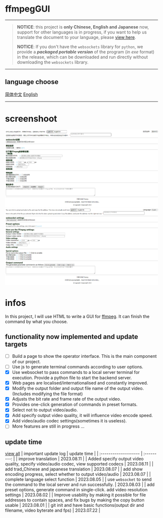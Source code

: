 # ffmpegGUI

---

> **NOTICE**: this project is **only Chinese, English and Japanese** now, support for other languages is in progress, if you want to help us translate the document to your language, please [view here](localization.md).
> 
> **NOTICE**: If you don't have the `websockets` library for `python`, we provide a ***packaged portable version*** of the program (in *exe* format) in the release, which can be downloaded and run directly without downloading the `websockets` library.

---

## language choose
[简体中文](README_zh.md) [English](README.md)  

---

# screenshoot
![简体中文](image_zh.png)
![English](image_en.png)

# infos
In this project, I will use HTML to write a GUI for [ffmpeg](https:\\ffmpeg.org). It can finish the command by what you choose.  

## functionality now implemented and update targets
- [ ] Build a page to show the operator interface. This is the main component of our project.
- [ ] Use js to generate terminal commands according to user options.
- [x] Use websocket to pass commands to a local server terminal for execution. Provide a python file to start the backend server.
- [x] Web pages are localised/internationalised and constantly improved.
- [x] Modify the output folder and output file name of the output video. (Includes modifying the file format)
- [x] Adjusts the bit rate and frame rate of the output video.
- [x] Provides one-click generation of commands in preset formats.
- [x] Select not to output video/audio.
- [x] Add specify output video quality, it will influence video encode speed.
- [x] Add video/audio codec settings(sometimes it is useless).
- [ ] More features are still in progress ...

## update time
[view all](update_log.md)
| important update log  | update time |
| :-------------------- | :---------: |
| improve translation | 2023.08.11 |
| Added specify output video quality, specify video/audio codec, view supported codecs  | 2023.08.11  |
| add trad_Chinese and japanese translation  | 2023.08.07  |
| add show encoding progress, select whether to output video/audio | 2023.08.07  |
| complete language select function | 2023.08.05  |
| use `websocket` to send the command to the local server and run successfully. | 2023.08.03  |
| add preset options, generate command in single-click. add video resolution settings | 2023.08.02  |
| Improve usability by making it possible for file addresses to contain spaces, and fix bugs by making the copy button usable | 2023.08.01  |
| git init and have basic functions(output dir and filename, video byterate and fps)  | 2023.07.22  |
